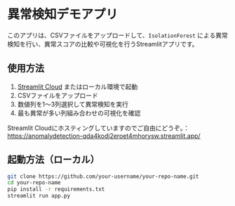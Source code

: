 # 異常検知デモアプリ

このアプリは、CSVファイルをアップロードして、`IsolationForest` による異常検知を行い、異常スコアの比較や可視化を行うStreamlitアプリです。

## 使用方法

1. [Streamlit Cloud](https://share.streamlit.io/) またはローカル環境で起動
2. CSVファイルをアップロード
3. 数値列を1〜3列選択して異常検知を実行
4. 最も異常が多い列組み合わせの可視化を確認

Streamlit Cloudにホスティングしていますのでご自由にどうぞ。：
https://anomalydetection-qda4kodj2eroet4mhorysw.streamlit.app/

## 起動方法（ローカル）

```bash
git clone https://github.com/your-username/your-repo-name.git
cd your-repo-name
pip install -r requirements.txt
streamlit run app.py
